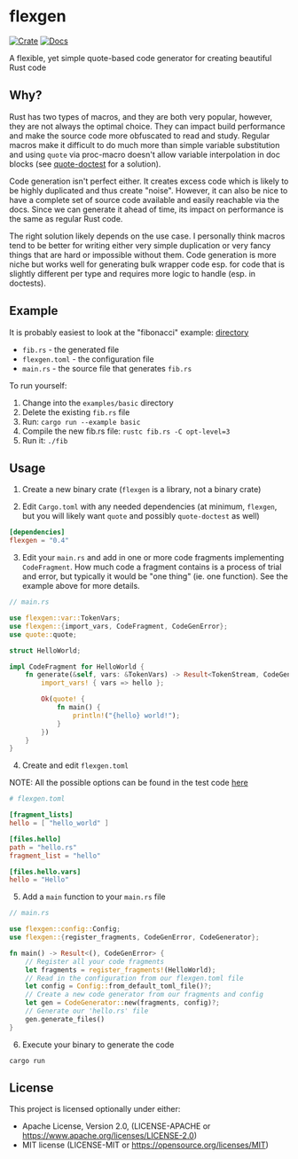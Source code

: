 # flexgen

[![Crate](https://img.shields.io/crates/v/flexgen)](https://crates.io/crates/flexgen)
[![Docs](https://docs.rs/flexgen/badge.svg)](https://docs.rs/flexgen)

A flexible, yet simple quote-based code generator for creating beautiful Rust code

## Why?

Rust has two types of macros, and they are both very popular, however, they
are not always the optimal choice. They can impact build performance and make
the source code more obfuscated to read and study. Regular macros make it difficult
to do much more than simple variable substitution and using `quote` via proc-macro
doesn't allow variable interpolation in doc blocks (see
[quote-doctest](https://crates.io/crates/quote-doctest) for a solution).

Code generation isn't perfect either. It creates excess code which is
likely to be highly duplicated and thus create "noise". However, it can
also be nice to have a complete set of source code available and easily
reachable via the docs. Since we can generate it ahead of time, its impact
on performance is the same as regular Rust code.

The right solution likely depends on the use case. I personally think macros
tend to be better for writing either very simple duplication or very fancy
things that are hard or impossible without them. Code generation is more niche
but works well for generating bulk wrapper code esp. for code that is slightly
different per type and requires more logic to handle (esp. in doctests).

## Example

It is probably easiest to look at the "fibonacci" example: 
[directory](https://github.com/nu11ptr/flexgen/tree/master/flexgen/examples/basic)

* `fib.rs` - the generated file
* `flexgen.toml` - the configuration file
* `main.rs` - the source file that generates `fib.rs`

To run yourself:

1. Change into the `examples/basic` directory
2. Delete the existing `fib.rs` file
3. Run: `cargo run --example basic`
4. Compile the new fib.rs file: `rustc fib.rs -C opt-level=3`
5. Run it: `./fib`

## Usage

1. Create a new binary crate (`flexgen` is a library, not a binary crate)

2. Edit `Cargo.toml` with any needed dependencies (at minimum, `flexgen`, but 
 you will likely want `quote` and possibly `quote-doctest` as well)

```toml
[dependencies]
flexgen = "0.4"
```

3. Edit your `main.rs` and add in one or more code fragments implementing 
`CodeFragment`. How much code a fragment contains is a process of trial and error,
but typically it would be "one thing" (ie. one function). See the example above 
for more details.

```rust
// main.rs

use flexgen::var::TokenVars;
use flexgen::{import_vars, CodeFragment, CodeGenError};
use quote::quote;

struct HelloWorld;

impl CodeFragment for HelloWorld {
    fn generate(&self, vars: &TokenVars) -> Result<TokenStream, CodeGenError> {
        import_vars! { vars => hello };

        Ok(quote! {
            fn main() {
                println!("{hello} world!");
            }
        })
    }
}
```

4. Create and edit `flexgen.toml`

NOTE: All the possible options can be found in the test code 
[here](https://github.com/nu11ptr/flexgen/blob/68de04679ce568981c72fdde1db8f8987332964f/flexgen/src/config.rs#L316)

```toml
# flexgen.toml

[fragment_lists]
hello = [ "hello_world" ]

[files.hello]
path = "hello.rs"
fragment_list = "hello"

[files.hello.vars]
hello = "Hello"
```

5. Add a `main` function to your `main.rs` file

```rust
// main.rs

use flexgen::config::Config;
use flexgen::{register_fragments, CodeGenError, CodeGenerator};

fn main() -> Result<(), CodeGenError> {
    // Register all your code fragments
    let fragments = register_fragments!(HelloWorld);
    // Read in the configuration from our flexgen.toml file
    let config = Config::from_default_toml_file()?;
    // Create a new code generator from our fragments and config
    let gen = CodeGenerator::new(fragments, config)?;
    // Generate our 'hello.rs' file
    gen.generate_files()
}
```

6. Execute your binary to generate the code

```
cargo run
```

## License

This project is licensed optionally under either:

* Apache License, Version 2.0, (LICENSE-APACHE
  or https://www.apache.org/licenses/LICENSE-2.0)
* MIT license (LICENSE-MIT or https://opensource.org/licenses/MIT)
